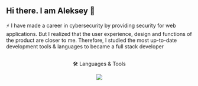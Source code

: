 ## Hi there. I am Aleksey 👋

⚡ I have made a career in cybersecurity by providing security for web applications. But I realized that the user experience, design and functions of the product are closer to me. Therefore, I studied the most up-to-date development tools & languages to became a full stack developer
##
<p align="center">🛠 Languages & Tools</p>
<p align="center">
  <a href="https://skillicons.dev">
    <img src="https://skillicons.dev/icons?i=css,html,js,figma,react,ps,vscode,git,babel,webpack,nodejs,express,mongodb,nginx&perline=7" />
  </a>
</p>

